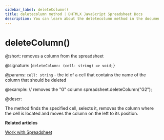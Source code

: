 ```yaml
---
sidebar_label: deleteColumn()
title: deletecolumn method | DHTMLX JavaScript Spreadsheet Docs
description: You can learn about the deletecolumn method in the documentation of the DHTMLX JavaScript Spreadsheet library. Browse developer guides and API reference, try out code examples and live demos, and download a free 30-day evaluation version of DHTMLX Spreadsheet.
---
```


# deleteColumn()

@short: removes a column from the spreadsheet

@signature: {`deleteColumn: (cell: string) => void;`}

@params:
`cell: string` - the id of a cell that contains the name of the column that should be deleted

@example:
// removes the "G" column
spreadsheet.deleteColumn("G2");

@descr:

The method finds the specified cell, selects it, removes the column where the cell is located and moves the column on the left to its position.

**Related articles**

[Work with Spreadsheet](working_with_ssheet.md#addingremoving-rows-and-columns)
